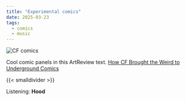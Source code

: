 ```yaml
---
title: "Experimental comics"
date: 2025-03-23
tags:
  - comics
  - music
---
```


![CF comics](/images/posts/cf_comics.webp)

Cool comic panels in this ArtReview text. [How CF Brought the Weird to Underground Comics](https://artreview.com/how-cf-brought-the-weird-to-underground-comics/)


{{< smalldivider  >}}

Listening: **Hood**



<!-- Listening: **Hood**

<style>
.bandcamp-placeholder {
  width: 100%;
  max-width: 700px;   /* desktop width */
  height: 230px;      /* desktop height */
  margin: 0 auto;
  display: flex;
  justify-content: center;
  align-items: center;
  background: #f8f8f8;
}

@media (max-width: 600px) {
  .bandcamp-placeholder {
    max-width: 350px;  /* mobile width */
    height: 550px;     /* mobile height */
  }
}

.bandcamp-placeholder iframe {
  width: 100%;
  height: 100%;
  border: 0;
  display: block;
}
</style>

{{< only-desktop >}}
<div class="bandcamp-placeholder"
     data-src="https://bandcamp.com/EmbeddedPlayer/album=1240731560/size=large/bgcol=ffffff/linkcol=0687f5/tracklist=true/artwork=small/transparent=true/">
  Loading player…
</div>
{{< /only-desktop >}}

{{< only-mobile >}}
<div class="bandcamp-placeholder"
     data-src="https://bandcamp.com/EmbeddedPlayer/album=1240731560/size=large/bgcol=ffffff/linkcol=0687f5/transparent=true/">
  Loading player…
</div>
{{< /only-mobile >}}

<script>
const placeholders = document.querySelectorAll('.bandcamp-placeholder');
if ('IntersectionObserver' in window) {
  const observer = new IntersectionObserver((entries, obs) => {
    entries.forEach(e => {
      if (!e.isIntersecting) return;
      const iframe = document.createElement('iframe');
      iframe.src = e.target.dataset.src;
      iframe.setAttribute('seamless','');
      iframe.loading = 'lazy';
      e.target.innerHTML = '';
      e.target.appendChild(iframe);
      obs.unobserve(e.target);
    });
  }, {rootMargin:'200px 0px', threshold:0.05});
  placeholders.forEach(p => observer.observe(p));
} else {
  // fallback: load all iframes immediately
  placeholders.forEach(p => {
    const iframe = document.createElement('iframe');
    iframe.src = p.dataset.src;
    iframe.setAttribute('seamless','');
    iframe.loading = 'lazy';
    p.innerHTML = '';
    p.appendChild(iframe);
  });
}
</script> -->



















<!-- 


 Listening: **Hood**

{{< only-desktop >}}
<div style="display: flex; justify-content: center;">
<iframe style="border: 0; width: 700px; height: 230px;" src="https://bandcamp.com/EmbeddedPlayer/album=1240731560/size=large/bgcol=ffffff/linkcol=0687f5/tracklist=true/artwork=small/transparent=true/" seamless><a href="https://hoodband.bandcamp.com/album/the-cycle-of-days-seasons">The Cycle Of Days &amp; Seasons by Hood</a></iframe>
</div>
{{< /only-desktop >}}


{{< only-mobile >}}
<div style="display: flex; justify-content: center;">
<iframe style="border: 0; width: 350px; height: 550px;" src="https://bandcamp.com/EmbeddedPlayer/album=1240731560/size=large/bgcol=ffffff/linkcol=0687f5/transparent=true/" seamless><a href="https://hoodband.bandcamp.com/album/the-cycle-of-days-seasons">The Cycle Of Days &amp; Seasons by Hood</a></iframe>
</div>
{{< /only-mobile >}} -->